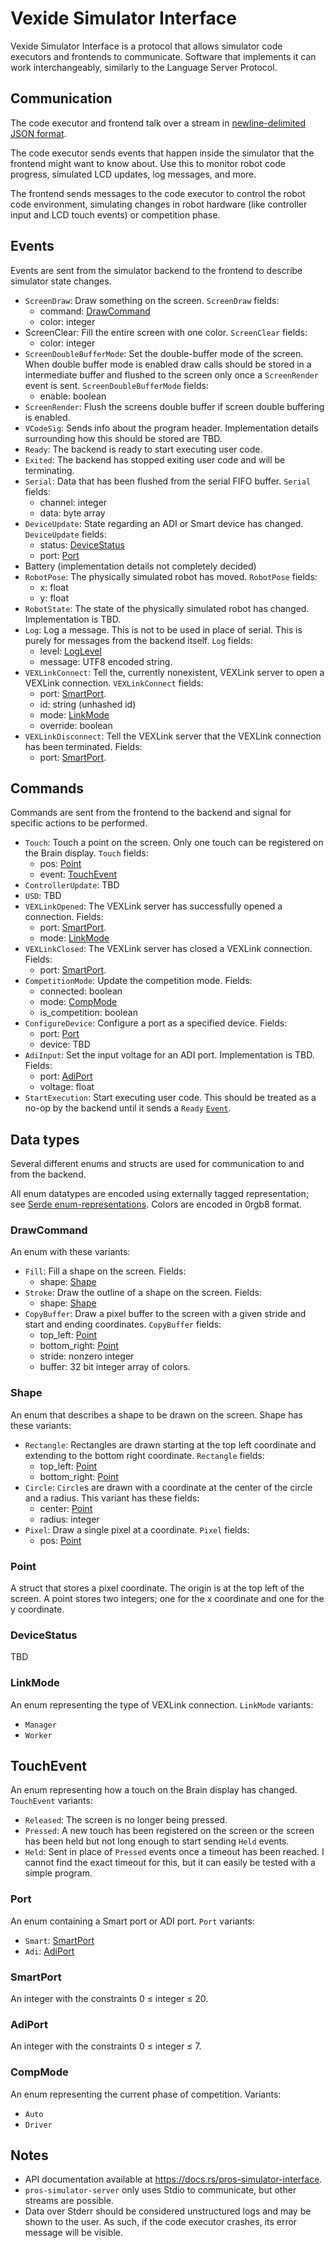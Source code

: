 # Vexide Simulator Interface

Vexide Simulator Interface is a protocol that allows simulator code executors and frontends to communicate. Software that implements it can work interchangeably, similarly to the Language Server Protocol.

## Communication

The code executor and frontend talk over a stream in [newline-delimited JSON format](https://jsonlines.org/).

The code executor sends events that happen inside the simulator that the frontend might want to know about. Use this to monitor robot code progress, simulated LCD updates, log messages, and more.

The frontend sends messages to the code executor to control the robot code environment, simulating changes in robot hardware (like controller input and LCD touch events) or competition phase.

## Events

Events are sent from the simulator backend to the frontend to describe simulator state changes.

- `ScreenDraw`: Draw something on the screen. `ScreenDraw` fields:
  - command: [DrawCommand](#drawcommand)
  - color: integer
- ScreenClear: Fill the entire screen with one color. `ScreenClear` fields:
  - color: integer
- `ScreenDoubleBufferMode`: Set the double-buffer mode of the screen. When double buffer mode is enabled draw calls should be stored in a intermediate buffer and flushed to the screen only once a `ScreenRender` event is sent. `ScreenDoubleBufferMode` fields:
  - enable: boolean
- `ScreenRender`: Flush the screens double buffer if screen double buffering is enabled.
- `VCodeSig`: Sends info about the program header. Implementation details surrounding how this should be stored are TBD.
- `Ready`: The backend is ready to start executing user code.
- `Exited`: The backend has stopped exiting user code and will be terminating.
- `Serial`: Data that has been flushed from the serial FIFO buffer. `Serial` fields:
  - channel: integer
  - data: byte array
- `DeviceUpdate`: State regarding an ADI or Smart device has changed. `DeviceUpdate` fields:
  - status: [DeviceStatus](#devicestatus)
  - port: [Port](#port)
- Battery (implementation details not completely decided)
- `RobotPose`: The physically simulated robot has moved. `RobotPose` fields:
  - x: float
  - y: float
- `RobotState`: The state of the physically simulated robot has changed. Implementation is TBD.
- `Log`: Log a message. This is not to be used in place of serial. This is purely for messages from the backend itself. `Log` fields:
  - level: [LogLevel](#logLevel)
  - message: UTF8 encoded string.
- `VEXLinkConnect`: Tell the, currently nonexistent, VEXLink server to open a VEXLink connection. `VEXLinkConnect` fields:
  - port: [SmartPort](#smartport).
  - id: string (unhashed id)
  - mode: [LinkMode](#linkmode)
  - override: boolean
- `VEXLinkDisconnect`: Tell the VEXLink server that the VEXLink connection has been terminated. Fields:
  - port: [SmartPort](#smartport).
  
## Commands

Commands are sent from the frontend to the backend and signal for specific actions to be performed.

- `Touch`: Touch a point on the screen. Only one touch can be registered on the Brain display. `Touch` fields:
  - pos: [Point](#point)
  - event: [TouchEvent](#touchevent)
- `ControllerUpdate`: TBD
- `USD`: TBD
- `VEXLinkOpened`: The VEXLink server has successfully opened a connection. Fields:
  - port: [SmartPort](#smartport).
  - mode: [LinkMode](#linkmode)
- `VEXLinkClosed`: The VEXLink server has closed a VEXLink connection. Fields:
  - port: [SmartPort](#smartport).
- `CompetitionMode`: Update the competition mode. Fields:
  - connected: boolean
  - mode: [CompMode](#compmode)
  - is_competition: boolean
- `ConfigureDevice`: Configure a port as a specified device. Fields:
  - port: [Port](#port)
  - device: TBD
- `AdiInput`: Set the input voltage for an ADI port. Implementation is TBD. Fields:
  - port: [AdiPort](#adiport)
  - voltage: float
- `StartExecution`: Start executing user code. This should be treated as a no-op by the backend until it sends a `Ready` [`Event`](#events).

## Data types

Several different enums and structs are used for communication to and from the backend.

All enum datatypes are encoded using externally tagged representation; see [Serde enum-representations](https://serde.rs/enum-representations.html).
Colors are encoded in 0rgb8 format. 

### DrawCommand

An enum with these variants:

* `Fill`: Fill a shape on the screen.  Fields:
  * shape: [Shape](#shape)
* `Stroke`: Draw the outline of a shape on the screen. Fields:
  * shape: [Shape](#shape)
* `CopyBuffer`: Draw a pixel buffer to the screen with a given stride and start and ending coordinates. `CopyBuffer` fields:
  * top_left: [Point](#point)
  * bottom_right: [Point](#point)
  * stride: nonzero integer
  * buffer: 32 bit integer array of colors.

### Shape

An enum that describes a shape to be drawn on the screen.
Shape has these variants:

* `Rectangle`: Rectangles are drawn starting at the top left coordinate and extending to the bottom right coordinate. `Rectangle` fields:
  * top_left: [Point](#point)
  * bottom_right: [Point](#point)
* `Circle`: `Circle`s are drawn with a coordinate at the center of the circle and a radius. This variant has these fields:
  * center: [Point](#point)
  * radius: integer
* `Pixel`: Draw a single pixel at a coordinate. `Pixel` fields:
  * pos: [Point](#point)

### Point

A struct that stores a pixel coordinate.
The origin is at the top left of the screen.
A point stores two integers;
one for the x coordinate and one for the y coordinate.

### DeviceStatus

TBD

### LinkMode

An enum representing the type of VEXLink connection.
`LinkMode` variants:
- `Manager`
- `Worker`

## TouchEvent

An enum representing how a touch on the Brain display has changed.
`TouchEvent` variants:
- `Released`: The screen is no longer being pressed.
- `Pressed`: A new touch has been registered on the screen or the screen has been held but not long enough to start sending `Held` events.
- `Held`: Sent in place of `Pressed` events once a timeout has been reached. I cannot find the exact timeout for this, but it can easily be tested with a simple program.

### Port

An enum containing a Smart port or ADI port.
`Port` variants:
- `Smart`: [SmartPort](#smartport)
- `Adi`: [AdiPort](#adiport)

### SmartPort

An integer with the constraints 0 ≤ integer ≤ 20.

### AdiPort

An integer with the constraints 0 ≤ integer ≤ 7.

### CompMode

An enum representing the current phase of competition.
Variants:
- `Auto`
- `Driver`

## Notes

- API documentation available at <https://docs.rs/pros-simulator-interface>.
- `pros-simulator-server` only uses Stdio to communicate, but other streams are possible.
- Data over Stderr should be considered unstructured logs and may be shown to the user. As such, if the code executor crashes, its error message will be visible.
